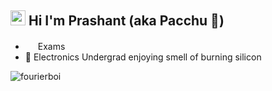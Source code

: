 ## <img src="https://cdn.discordapp.com/emojis/858551929927106560.png?v=1" width=24> Hi I'm Prashant (aka Pacchu 🎍)

- <img src="https://cdn.discordapp.com/emojis/860277067730649135.png?v=1" width=16> Exams<img src="https://cdn.discordapp.com/emojis/860277548947603457.png?v=1" width=16>
- 🍫 Electronics Undergrad enjoying smell of burning silicon

![fourierboi](https://user-images.githubusercontent.com/37984032/123756595-b53bd700-d8da-11eb-98ff-64143874c02f.gif)
